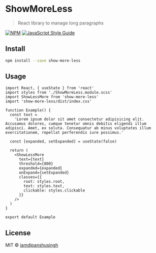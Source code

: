 # ShowMoreLess

> React library to manage long paragraphs

[![NPM](https://img.shields.io/npm/v/show-more-less.svg)](https://www.npmjs.com/package/show-more-less) [![JavaScript Style Guide](https://img.shields.io/badge/code_style-standard-brightgreen.svg)](https://standardjs.com)

## Install

```bash
npm install --save show-more-less
```

## Usage

```tsx
import React, { useState } from 'react'
import styles from './ShowMoreLess.module.scss'
import ShowLessMore from 'show-more-less'
import 'show-more-less/dist/index.css'

function Example() {
  const text =
    'Lorem ipsum dolor sit amet consectetur adipisicing elit. Accusamus dolores, cumque tenetur omnis debitis eligendi illum adipisci. Amet, ex soluta. Consequatur ab minus voluptates illum exercitationem, repellat perferendis iure possimus.'

  const [expanded, setExpanded] = useState(false)

  return (
    <ShowLessMore
      text={text}
      threshold={800}
      expanded={expanded}
      onExpand={setExpanded}
      classes={{
        root: styles.root,
        text: styles.text,
        clickable: styles.clickable
      }}
    />
  )
}

export default Example
```

## License

MIT © [iamdipanshusingh](https://github.com/iamdipanshusingh)
